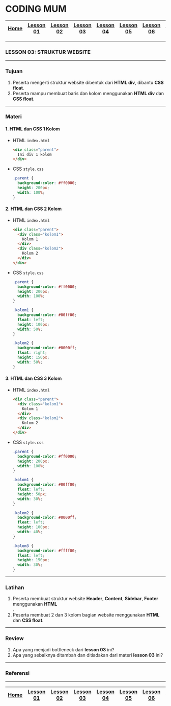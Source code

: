 # CODING MUM

| [Home][0] | [Lesson 01][1] | [Lesson 02][2] | [Lesson 03][3] | [Lesson 04][4] | [Lesson 05][5] | [Lesson 06][6] | [Lesson 07][7] | [Lesson 08][8] |
|:---------:|:--------------:|:--------------:|:--------------:|:--------------:|:--------------:|:--------------:|:----------------:|:--------------:|

---

### LESSON 03: STRUKTUR WEBSITE

---

### Tujuan
1. Peserta mengerti struktur website dibentuk dari **HTML div**, dibantu **CSS float**.
2. Peserta mampu membuat baris dan kolom menggunakan **HTML div** dan **CSS float**.

---

### Materi

#### 1. HTML dan CSS 1 Kolom
* HTML `index.html`
  ```html
  <div class="parent">
    Ini div 1 kolom
  </div>
  ```
* CSS `style.css`
  ```css
  .parent {
    background-color: #ff0000;
    height: 200px;
    width: 100%;
  }
  ```

#### 2. HTML dan CSS 2 Kolom
* HTML `index.html`
  ```html
  <div class="parent">
    <div class="kolom1">
      Kolom 1
    </div>
    <div class="kolom2">
      Kolom 2
    </div>
  </div>
  ```
* CSS `style.css`
  ```css
  .parent {
    background-color: #ff0000;
    height: 200px;
    width: 100%;
  }

  .kolom1 {
    background-color: #00ff00;
    float: left;
    height: 100px;
    width: 50%;
  }

  .kolom2 {
    background-color: #0000ff;
    float: right;
    height: 150px;
    width: 50%;
  }
  ```

#### 3. HTML dan CSS 3 Kolom
* HTML `index.html`
  ```html
  <div class="parent">
    <div class="kolom1">
      Kolom 1
    </div>
    <div class="kolom2">
      Kolom 2
    </div>
  </div>
  ```
* CSS `style.css`
  ```css
  .parent {
    background-color: #ff0000;
    height: 200px;
    width: 100%;
  }

  .kolom1 {
    background-color: #00ff00;
    float: left;
    height: 50px;
    width: 30%;
  }

  .kolom2 {
    background-color: #0000ff;
    float: left;
    height: 100px;
    width: 40%;
  }

  .kolom3 {
    background-color: #ffff00;
    float: left;
    height: 150px;
    width: 30%;
  }
  ```

---

### Latihan
1. Peserta membuat struktur website **Header**, **Content**, **Sidebar**, **Footer** menggunakan **HTML <div>**.
2. Peserta membuat 2 dan 3 kolom bagian website menggunakan **HTML <div>** dan **CSS float**.

---

### Review
1. Apa yang menjadi bottleneck dari **lesson 03** ini?
2. Apa yang sebaiknya ditambah dan ditiadakan dari materi **lesson 03** ini?

---

### Referensi

---

| [Home][0] | [Lesson 01][1] | [Lesson 02][2] | [Lesson 03][3] | [Lesson 04][4] | [Lesson 05][5] | [Lesson 06][6] | [Lesson 07][7] | [Lesson 08][8] |
|:---------:|:--------------:|:--------------:|:--------------:|:--------------:|:--------------:|:--------------:|:----------------:|:--------------:|

[0]: README.md "Home"
[1]: lesson-01.md "Pengenalan Website Development"
[2]: lesson-02.md "HTML dan CSS Dasar"
[3]: lesson-03.md "Struktur Website"
[4]: lesson-04.md "Intro Framework"
[5]: lesson-05.md "Framework Lanjutan"
[6]: lesson-06.md "Personal Project"
[7]: lesson-07.md "Domain, Hosting dan Git"
[8]: lesson-08.md "Presentasi"
